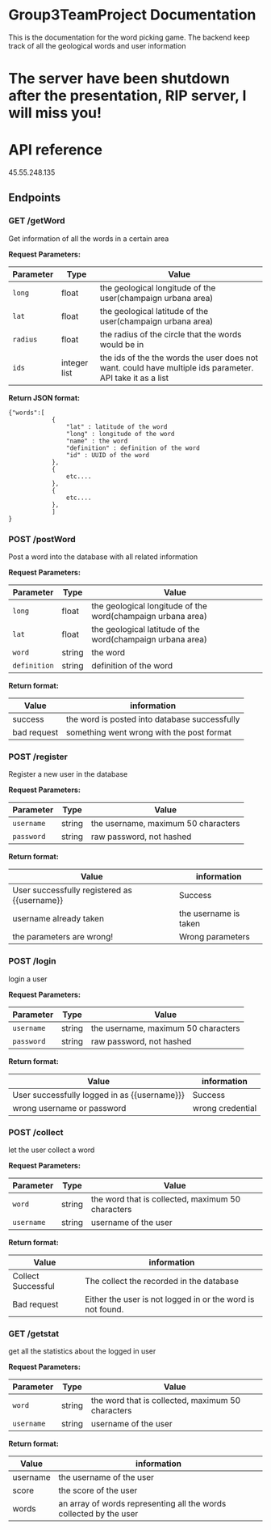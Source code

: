 # Group3TeamProject Documentation  

This is the documentation for the word picking game. The backend keep track of all the geological words and user information


# The server have been shutdown after the presentation, RIP server, I will miss you!
# API reference  

45.55.248.135


## Endpoints  

### GET /getWord

Get information of all the words in a certain area  

**Request Parameters:**  

Parameter| Type | Value
--- | --- | ---
`long`| float | the geological longitude of the user(champaign urbana area)
`lat`| float | the geological latitude of the user(champaign urbana area)
`radius`| float | the radius of the circle that the words would be in
`ids`| integer list | the ids of the the words the user does not want. could have multiple ids parameter. API take it as a list  

**Return JSON format:**  

    {"words":[  
                {  
                    "lat" : latitude of the word  
                    "long" : longitude of the word  
                    "name" : the word  
                    "definition" : definition of the word  
                    "id" : UUID of the word  
                },  
                {  
                    etc....  
                },
                {
                    etc....
                },
                ]
    }  

### POST /postWord  
Post a word into the database with all related information  

**Request Parameters:**  

Parameter| Type | Value
--- | --- | ---
`long`| float | the geological longitude of the word(champaign urbana area)
`lat`| float | the geological latitude of the word(champaign urbana area)
`word`| string | the word
`definition`| string | definition of the word  

**Return format:**  

Value | information
--- | ---
success | the word is posted into database successfully
bad request | something went wrong with the post format  



### POST /register  
Register a new user in the database

**Request Parameters:**  

Parameter| Type | Value
--- | --- | ---
`username`| string | the username, maximum 50 characters
`password`| string | raw password, not hashed  

**Return format:**  

Value | information
--- | ---
User successfully registered as {{username}} | Success 
username already taken | the username is taken
the parameters are wrong! | Wrong parameters  



### POST /login  
login a user

**Request Parameters:**  

Parameter| Type | Value
--- | --- | ---
`username`| string | the username, maximum 50 characters
`password`| string | raw password, not hashed  

**Return format:**  

Value | information
--- | ---
User successfully logged in as {{username}}} | Success 
wrong username or password | wrong credential


### POST /collect  
let the user collect a word

**Request Parameters:**  

Parameter| Type | Value
--- | --- | ---
`word`| string | the word that is collected, maximum 50 characters
`username`| string | username of the user

**Return format:**  

Value | information
--- | ---
Collect Successful | The collect the recorded in the database
Bad request | Either the user is not logged in or the word is not found.

### GET /getstat  
get all the statistics about the logged in user

**Request Parameters:**  

Parameter| Type | Value
--- | --- | ---
`word`| string | the word that is collected, maximum 50 characters
`username`| string | username of the user

**Return format:**  

Value | information
--- | ---
username | the username of the user 
score | the score of the user 
words | an array of words representing all the words collected by the user


